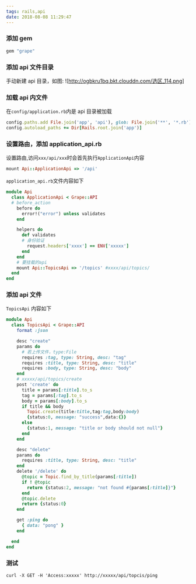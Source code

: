 ```yaml
---
tags: rails,api
date: 2018-08-08 11:29:47
---
```


### 添加 gem

```ruby
gem "grape"
```

### 添加 api 文件目录

手动新建 api 目录，如图:
![http://ogbkru1bq.bkt.clouddn.com/选区_114.png]

### 加载 api 内文件

在`config/application.rb`内是 api 目录被加载

```ruby
config.paths.add File.join('app', 'api'), glob: File.join('**', '*.rb')
config.autoload_paths += Dir[Rails.root.join('app')]
```

### 设置路由，添加 application_api.rb

设置路由,访问`xxx/api/xxx`时会首先执行`ApplicationApi`内容

```ruby
mount Api::ApplicationApi => '/api'
```

`application_api.rb`文件内容如下

```ruby
module Api
  class ApplicationApi < Grape::API
  # before_action
    before do
      error!("error") unless validates
    end

    helpers do
      def validates
      # 身份验证
        request.headers['xxxx'] == ENV['xxxxx']
      end
    end
    # 要挂载的api
    mount Api::TopicsApi => '/topics' #xxxx/api/topics/
  end
end
```

### 添加 api 文件

`TopicsApi` 内容如下

```ruby
module Api
  class TopicsApi < Grape::API
    format :json

    desc "create"
    params do
      # 若上传文件，type:File
      requires :tag, type: String, desc: "tag"
      requires :title, type: String, desc: "title"
      requires :body, type: String, desc: "body"
    end
    # xxxxx/api/topics/create
    post 'create' do
      title = params[:title].to_s
      tag = params[:tag].to_s
      body = params[:body].to_s
      if title && body
        Topic.create(title:title,tag:tag,body:body)
        {status:0, message: "success",data:{}}
      else
        {status:1, message: "title or body should not null"}
      end
    end

    desc "delete"
    params do
      requires :title, type: String, desc: "title"
    end
    delete '/delete' do
      @topic = Topic.find_by_title(params[:title])
      if ! @topic
        return {status:2, message: "not found #{params[:title]}"}
      end
      @topic.delete
      return {status:0}
    end

    get :ping do
      { data: "pong" }
    end

  end
end
```

### 测试

```shell
curl -X GET -H 'Access:xxxxx' http://xxxxx/api/topcis/ping
```
